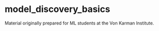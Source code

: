 # model_discovery_basics

Material originally prepared for ML students at the Von Karman Institute.
